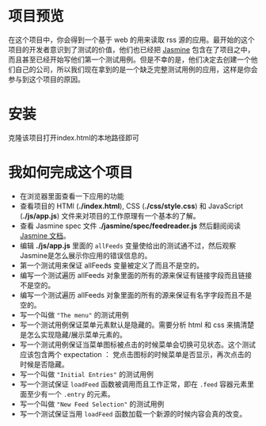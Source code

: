 # 项目预览

在这个项目中，你会得到一个基于 web 的用来读取 rss 源的应用。最开始的这个项目的开发者意识到了测试的价值，他们也已经把 [Jasmine](http://jasmine.github.io) 包含在了项目之中，而且甚至已经开始写他们第一个测试用例。但是不幸的是，他们决定去创建一个他们自己的公司，所以我们现在拿到的是一个缺乏完整测试用例的应用，这样是你会参与到这个项目的原因。

# 安装
克隆该项目打开index.html的本地路径即可

# 我如何完成这个项目
- 在浏览器里面查看一下应用的功能
- 查看项目的 HTMl (**./index.html**), CSS (**./css/style.css**) 和 JavaScript (**./js/app.js**) 文件来对项目的工作原理有一个基本的了解。
- 查看 Jasmine spec 文件 **./jasmine/spec/feedreader.js** 然后翻阅阅读 [Jasmine 文档](http://jasmine.github.io)。
- 编辑 **./js/app.js** 里面的 `allFeeds` 变量使给出的测试通不过，然后观察Jasmine是怎么展示你应用的错误信息的。
- 第一个测试用来保证 allFeeds 变量被定义了而且不是空的。
- 编写一个测试遍历 allFeeds 对象里面的所有的源来保证有链接字段而且链接不是空的。
- 编写一个测试遍历 allFeeds 对象里面的所有的源来保证有名字字段而且不是空的。
- 写一个叫做 `"The menu"` 的测试用例
- 写一个测试用例保证菜单元素默认是隐藏的。需要分析 html 和 css 来搞清楚是怎么实现隐藏/展示菜单元素的。
- 写一个测试用例保证当菜单图标被点击的时候菜单会切换可见状态。这个测试应该包含两个 expectation ： 党点击图标的时候菜单是否显示，再次点击的时候是否隐藏。
- 写一个叫做 `"Initial Entries"` 的测试用例
- 写一个测试保证 `loadFeed` 函数被调用而且工作正常，即在 `.feed` 容器元素里面至少有一个 `.entry` 的元素。
- 写一个叫做 `"New Feed Selection"` 的测试用例
- 写一个测试保证当用 `loadFeed` 函数加载一个新源的时候内容会真的改变。
